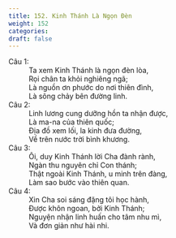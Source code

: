 ```yaml
---
title: 152. Kinh Thánh Là Ngọn Đèn
weight: 152
categories: 
draft: false
---
```

<dl><dt>Câu 1:</dt><dd data-verse="1">Ta xem Kinh Thánh là ngọn đèn lòa, <br/>Rọi chân ta khỏi nghiêng ngã; <br/>Là nguồn ơn phước do nơi thiên đình, <br/>Là sông chảy bên đường linh. </dd><dt>Câu 2:</dt><dd data-verse="2">Linh lương cung dưỡng hồn ta nhận được, <br/>Là ma-na của thiên quốc; <br/>Địa đồ xem lối, la kinh đưa đường, <br/>Về trên nước trời bình khương. </dd><dt>Câu 3:</dt><dd data-verse="3">Ôi, duy Kinh Thánh lời Cha đành rành, <br/>Ngàn thu nguyên chỉ Con thánh; <br/>Thật ngoài Kinh Thánh, u minh trên đàng, <br/>Làm sao bước vào thiên quan. </dd><dt>Câu 4:</dt><dd data-verse="4">Xin Cha soi sáng đặng tôi học hành, <br/>Được khôn ngoan, bởi Kinh Thánh; <br/>Nguyện nhận linh huấn cho tâm nhu mì, <br/>Và đơn giản như hài nhi. </dd></dl>